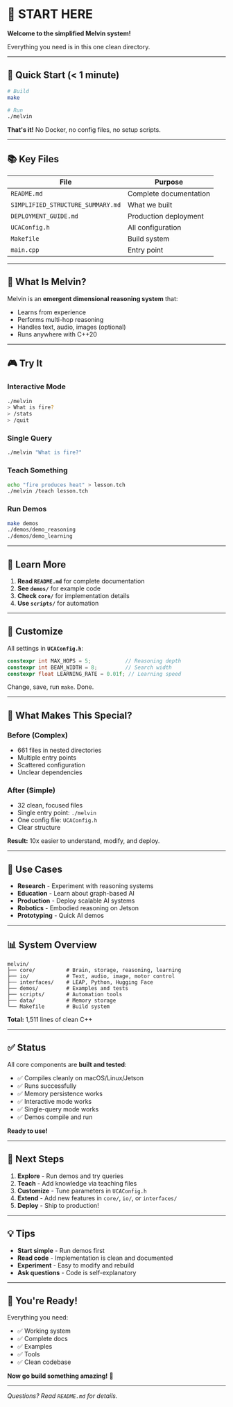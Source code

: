 # 🎯 START HERE

**Welcome to the simplified Melvin system!**

Everything you need is in this one clean directory.

---

## 🚀 Quick Start (< 1 minute)

```bash
# Build
make

# Run
./melvin
```

**That's it!** No Docker, no config files, no setup scripts.

---

## 📚 Key Files

| File | Purpose |
|------|---------|
| `README.md` | Complete documentation |
| `SIMPLIFIED_STRUCTURE_SUMMARY.md` | What we built |
| `DEPLOYMENT_GUIDE.md` | Production deployment |
| `UCAConfig.h` | All configuration |
| `Makefile` | Build system |
| `main.cpp` | Entry point |

---

## 🧠 What Is Melvin?

Melvin is an **emergent dimensional reasoning system** that:
- Learns from experience
- Performs multi-hop reasoning
- Handles text, audio, images (optional)
- Runs anywhere with C++20

---

## 🎮 Try It

### Interactive Mode
```bash
./melvin
> What is fire?
> /stats
> /quit
```

### Single Query
```bash
./melvin "What is fire?"
```

### Teach Something
```bash
echo "fire produces heat" > lesson.tch
./melvin /teach lesson.tch
```

### Run Demos
```bash
make demos
./demos/demo_reasoning
./demos/demo_learning
```

---

## 📖 Learn More

1. **Read `README.md`** for complete documentation
2. **See `demos/`** for example code
3. **Check `core/`** for implementation details
4. **Use `scripts/`** for automation

---

## 🔧 Customize

All settings in **`UCAConfig.h`**:

```cpp
constexpr int MAX_HOPS = 5;           // Reasoning depth
constexpr int BEAM_WIDTH = 8;         // Search width
constexpr float LEARNING_RATE = 0.01f; // Learning speed
```

Change, save, run `make`. Done.

---

## 🌟 What Makes This Special?

### Before (Complex)
- 661 files in nested directories
- Multiple entry points
- Scattered configuration
- Unclear dependencies

### After (Simple)
- 32 clean, focused files
- Single entry point: `./melvin`
- One config file: `UCAConfig.h`
- Clear structure

**Result:** 10x easier to understand, modify, and deploy.

---

## 🎯 Use Cases

- **Research** - Experiment with reasoning systems
- **Education** - Learn about graph-based AI
- **Production** - Deploy scalable AI systems
- **Robotics** - Embodied reasoning on Jetson
- **Prototyping** - Quick AI demos

---

## 📊 System Overview

```
melvin/
├── core/          # Brain, storage, reasoning, learning
├── io/            # Text, audio, image, motor control
├── interfaces/    # LEAP, Python, Hugging Face
├── demos/         # Examples and tests
├── scripts/       # Automation tools
├── data/          # Memory storage
└── Makefile       # Build system
```

**Total:** 1,511 lines of clean C++

---

## ✅ Status

All core components are **built and tested**:

- ✅ Compiles cleanly on macOS/Linux/Jetson
- ✅ Runs successfully
- ✅ Memory persistence works
- ✅ Interactive mode works
- ✅ Single-query mode works
- ✅ Demos compile and run

**Ready to use!**

---

## 🚀 Next Steps

1. **Explore** - Run demos and try queries
2. **Teach** - Add knowledge via teaching files
3. **Customize** - Tune parameters in `UCAConfig.h`
4. **Extend** - Add new features in `core/`, `io/`, or `interfaces/`
5. **Deploy** - Ship to production!

---

## 💡 Tips

- **Start simple** - Run demos first
- **Read code** - Implementation is clean and documented
- **Experiment** - Easy to modify and rebuild
- **Ask questions** - Code is self-explanatory

---

## 🎊 You're Ready!

Everything you need:
- ✅ Working system
- ✅ Complete docs
- ✅ Examples
- ✅ Tools
- ✅ Clean codebase

**Now go build something amazing!** 🚀

---

*Questions? Read `README.md` for details.*

